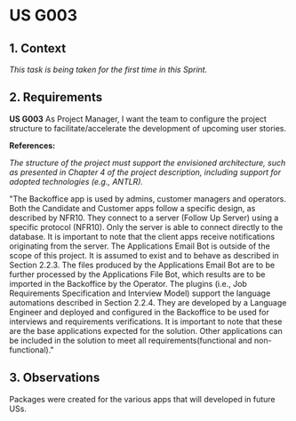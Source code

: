 # US G003

## 1. Context

*This task is being taken for the first time in this Sprint.*

## 2. Requirements

**US G003** As Project Manager, I want the team to configure the project structure to facilitate/accelerate the
development of upcoming user stories.

**References:**

*The structure of the project must support the envisioned architecture, such as presented in Chapter 4 of the project
description, including support for adopted technologies (e.g., ANTLR).*

"The Backoffice app is used by admins, customer managers and operators. Both the Candidate and Customer apps follow a
specific design, as described by NFR10. They connect to a server (Follow Up Server) using a specific protocol (NFR10).
Only the server is able to connect directly to the database. It is important to note that the client apps receive
notifications originating from the server. The Applications Email Bot is outside of the scope of this project. It is
assumed to exist and to behave as described in Section 2.2.3. The files produced by the Applications Email Bot are to be
further processed by the Applications File Bot, which results are to be imported in the Backoffice by the Operator. The
plugins (i.e., Job Requirements Specification and Interview Model) support the language automations described in Section
2.2.4. They are developed by a Language Engineer and deployed and configured in the Backoffice to be used for interviews
and requirements verifications. It is important to note that these are the base applications expected for the solution.
Other applications can be included in the solution to meet all requirements(functional and non-functional)."

## 3. Observations

Packages were created for the various apps that will developed in future USs. 